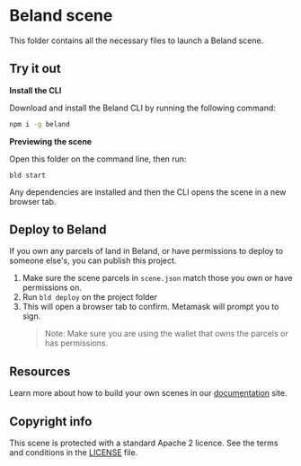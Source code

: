 # Beland scene

This folder contains all the necessary files to launch a Beland scene.

## Try it out

**Install the CLI**

Download and install the Beland CLI by running the following command:

```bash
npm i -g beland
```

**Previewing the scene**

Open this folder on the command line, then run:

```
bld start
```

Any dependencies are installed and then the CLI opens the scene in a new browser tab.

## Deploy to Beland

If you own any parcels of land in Beland, or have permissions to deploy to someone else's, you can publish this project.

1. Make sure the scene parcels in `scene.json` match those you own or have permissions on.
2. Run `bld deploy` on the project folder
3. This will open a browser tab to confirm. Metamask will prompt you to sign.
   > Note: Make sure you are using the wallet that owns the parcels or has permissions.

## Resources

Learn more about how to build your own scenes in our [documentation](https://docs.beland.io/) site.

## Copyright info

This scene is protected with a standard Apache 2 licence. See the terms and conditions in the [LICENSE](/LICENSE) file.